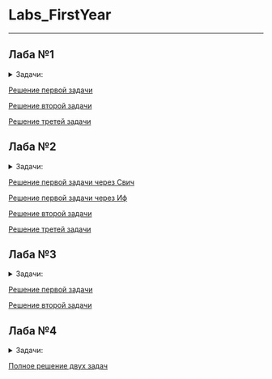 # Labs_FirstYear
________________
## Лаба №1 
<details>
  <summary>Задачи:</summary>
  
     1.Написать программу, которая запрашивает от пользователя число и выводит его на экран, умножив на 2.
     2.Написать программу, которая принимает значение типа int и выводит его на экран.
     3.Написать программу, которая запрашивает два числа от пользователя и выводит их сумму на экран.
</details>

[Решение первой задачи](https://github.com/YaR1k22/Labs_FirstYear/blob/Laba1/Laba1.cpp)

[Решение второй задачи](https://github.com/YaR1k22/Labs_FirstYear/blob/Laba1/Laba1.2.cpp)

[Решение третей задачи](https://github.com/YaR1k22/Labs_FirstYear/blob/Laba1/Laba1.3.cpp)


## Лаба №2 
<details>
  <summary>Задачи:</summary>
  
     1. Создать программу, предлагающую пользователю получтиь информацию об одной из 6ти валют мира. В программе должна содержаться краткая ( название ) и развёрнутая информация. При выборе пользователем одной из валют на экран выводится подробная информация об этой валюте. Реализовать два метода решения: через if и через switch. 
     2. Создать программу, имеющую 2 функции:
     - вывод факториала любого числа
     - последовательности простых чисел от 0 до указанного пользователем числа.
     3*. Написать программу, находящую все 4х значные числа "Вампиры".
</details>

[Решение первой задачи через Свич](https://github.com/YaR1k22/Labs_FirstYear/blob/Laba1/Laba2.1.cpp)

[Решение первой задачи через Иф](https://github.com/YaR1k22/Labs_FirstYear/blob/Laba1/Laba2.1.1.cpp)

[Решение второй задачи](https://github.com/YaR1k22/Labs_FirstYear/blob/Laba1/Laba2.2.cpp)

[Решение третей задачи](https://github.com/YaR1k22/Labs_FirstYear/blob/Laba1/Laba2.3.cpp)


## Лаба №3 
<details>
  <summary>Задачи:</summary>  
  
     1. Создайте Switch, который выводит в каждой секции case сообщение вида: "Message #1". Разместите Switch в цикле, проходящем все допустимые значения Switch. Повторение 15 раз.
     2. Напишите функцию, которая принимает целочисленный аргумент и возвращает последовательность фибоначи, количество элементов в которой равно аргументу.
</details>

[Решение первой задачи](https://github.com/YaR1k22/Labs_FirstYear/blob/Laba1/Laba3.1.cpp)

[Решение второй задачи](https://github.com/YaR1k22/Labs_FirstYear/blob/Laba1/Laba3.2.cpp)


## Лаба №4 
<details>
  <summary>Задачи:</summary>  
  
     1. Создать программу, содержащую класс Person. Предусмотреть приватные свойства класса id, имя, возраст, рост. Написать методы получения полной и краткой информации о человеке и методы изменения его свойств. В main создать массив с людьми и заполнить его. Предложить пользователю работать с этим массивом. А именно, выводить имена все людей, возможность редактировать отдельных человек, возможность просмотра полной информации о человеке.
     2*. Расширить программу, добавив класс Group. Который будет содержать перечень людей, входящих в эту группу, название группы и лидера группы. Модернизируйте класс Person, добавив туда свойство leader, которое будет bool, и говорить о том, является человек лидером или нет. СОздать инструмент просмотра группы, вывода всех его участников и создания группы ( В группе может быть только 1 лидер )
</details>

[Полное решение двух задач](https://github.com/YaR1k22/Labs_FirstYear/blob/Laba1/Laba4.2.cpp)

